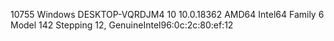 10755 Windows DESKTOP-VQRDJM4 10 10.0.18362 AMD64 Intel64 Family 6 Model 142 Stepping 12, GenuineIntel96:0c:2c:80:ef:12